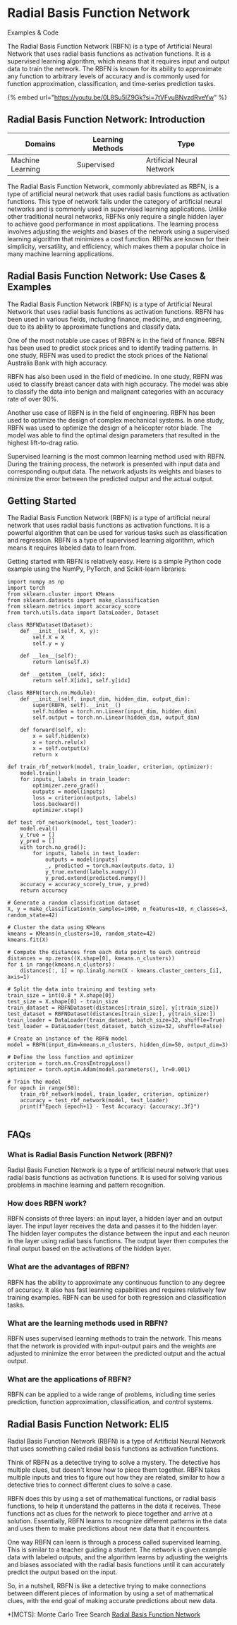# Radial Basis Function Network

Examples & Code

The Radial Basis Function Network (RBFN) is a type of Artificial Neural Network that uses radial basis functions as activation functions. It is a supervised learning algorithm, which means that it requires input and output data to train the network. The RBFN is known for its ability to approximate any function to arbitrary levels of accuracy and is commonly used for function approximation, classification, and time-series prediction tasks.

{% embed url="https://youtu.be/0L8Su5lZ9Gk?si=7tVFvuBNvzdRveYw" %}

## Radial Basis Function Network: Introduction

| Domains          | Learning Methods | Type                      |
| ---------------- | ---------------- | ------------------------- |
| Machine Learning | Supervised       | Artificial Neural Network |

The Radial Basis Function Network, commonly abbreviated as RBFN, is a type of artificial neural network that uses radial basis functions as activation functions. This type of network falls under the category of artificial neural networks and is commonly used in supervised learning applications. Unlike other traditional neural networks, RBFNs only require a single hidden layer to achieve good performance in most applications. The learning process involves adjusting the weights and biases of the network using a supervised learning algorithm that minimizes a cost function. RBFNs are known for their simplicity, versatility, and efficiency, which makes them a popular choice in many machine learning applications.

## Radial Basis Function Network: Use Cases & Examples

The Radial Basis Function Network (RBFN) is a type of Artificial Neural Network that uses radial basis functions as activation functions. RBFN has been used in various fields, including finance, medicine, and engineering, due to its ability to approximate functions and classify data.

One of the most notable use cases of RBFN is in the field of finance. RBFN has been used to predict stock prices and to identify trading patterns. In one study, RBFN was used to predict the stock prices of the National Australia Bank with high accuracy.

RBFN has also been used in the field of medicine. In one study, RBFN was used to classify breast cancer data with high accuracy. The model was able to classify the data into benign and malignant categories with an accuracy rate of over 90%.

Another use case of RBFN is in the field of engineering. RBFN has been used to optimize the design of complex mechanical systems. In one study, RBFN was used to optimize the design of a helicopter rotor blade. The model was able to find the optimal design parameters that resulted in the highest lift-to-drag ratio.

Supervised learning is the most common learning method used with RBFN. During the training process, the network is presented with input data and corresponding output data. The network adjusts its weights and biases to minimize the error between the predicted output and the actual output.

## Getting Started

The Radial Basis Function Network (RBFN) is a type of artificial neural network that uses radial basis functions as activation functions. It is a powerful algorithm that can be used for various tasks such as classification and regression. RBFN is a type of supervised learning algorithm, which means it requires labeled data to learn from.

Getting started with RBFN is relatively easy. Here is a simple Python code example using the NumPy, PyTorch, and Scikit-learn libraries:

```
import numpy as np
import torch
from sklearn.cluster import KMeans
from sklearn.datasets import make_classification
from sklearn.metrics import accuracy_score
from torch.utils.data import DataLoader, Dataset

class RBFNDataset(Dataset):
    def __init__(self, X, y):
        self.X = X
        self.y = y

    def __len__(self):
        return len(self.X)

    def __getitem__(self, idx):
        return self.X[idx], self.y[idx]

class RBFN(torch.nn.Module):
    def __init__(self, input_dim, hidden_dim, output_dim):
        super(RBFN, self).__init__()
        self.hidden = torch.nn.Linear(input_dim, hidden_dim)
        self.output = torch.nn.Linear(hidden_dim, output_dim)

    def forward(self, x):
        x = self.hidden(x)
        x = torch.relu(x)
        x = self.output(x)
        return x

def train_rbf_network(model, train_loader, criterion, optimizer):
    model.train()
    for inputs, labels in train_loader:
        optimizer.zero_grad()
        outputs = model(inputs)
        loss = criterion(outputs, labels)
        loss.backward()
        optimizer.step()

def test_rbf_network(model, test_loader):
    model.eval()
    y_true = []
    y_pred = []
    with torch.no_grad():
        for inputs, labels in test_loader:
            outputs = model(inputs)
            _, predicted = torch.max(outputs.data, 1)
            y_true.extend(labels.numpy())
            y_pred.extend(predicted.numpy())
    accuracy = accuracy_score(y_true, y_pred)
    return accuracy

# Generate a random classification dataset
X, y = make_classification(n_samples=1000, n_features=10, n_classes=3, random_state=42)

# Cluster the data using KMeans
kmeans = KMeans(n_clusters=10, random_state=42)
kmeans.fit(X)

# Compute the distances from each data point to each centroid
distances = np.zeros((X.shape[0], kmeans.n_clusters))
for i in range(kmeans.n_clusters):
    distances[:, i] = np.linalg.norm(X - kmeans.cluster_centers_[i], axis=1)

# Split the data into training and testing sets
train_size = int(0.8 * X.shape[0])
test_size = X.shape[0] - train_size
train_dataset = RBFNDataset(distances[:train_size], y[:train_size])
test_dataset = RBFNDataset(distances[train_size:], y[train_size:])
train_loader = DataLoader(train_dataset, batch_size=32, shuffle=True)
test_loader = DataLoader(test_dataset, batch_size=32, shuffle=False)

# Create an instance of the RBFN model
model = RBFN(input_dim=kmeans.n_clusters, hidden_dim=50, output_dim=3)

# Define the loss function and optimizer
criterion = torch.nn.CrossEntropyLoss()
optimizer = torch.optim.Adam(model.parameters(), lr=0.001)

# Train the model
for epoch in range(50):
    train_rbf_network(model, train_loader, criterion, optimizer)
    accuracy = test_rbf_network(model, test_loader)
    print(f"Epoch {epoch+1} - Test Accuracy: {accuracy:.3f}")


```

## FAQs

### What is Radial Basis Function Network (RBFN)?

Radial Basis Function Network is a type of artificial neural network that uses radial basis functions as activation functions. It is used for solving various problems in machine learning and pattern recognition.

### How does RBFN work?

RBFN consists of three layers: an input layer, a hidden layer and an output layer. The input layer receives the data and passes it to the hidden layer. The hidden layer computes the distance between the input and each neuron in the layer using radial basis functions. The output layer then computes the final output based on the activations of the hidden layer.

### What are the advantages of RBFN?

RBFN has the ability to approximate any continuous function to any degree of accuracy. It also has fast learning capabilities and requires relatively few training examples. RBFN can be used for both regression and classification tasks.

### What are the learning methods used in RBFN?

RBFN uses supervised learning methods to train the network. This means that the network is provided with input-output pairs and the weights are adjusted to minimize the error between the predicted output and the actual output.

### What are the applications of RBFN?

RBFN can be applied to a wide range of problems, including time series prediction, function approximation, classification, and control systems.

## Radial Basis Function Network: ELI5

Radial Basis Function Network (RBFN) is a type of Artificial Neural Network that uses something called radial basis functions as activation functions.

Think of RBFN as a detective trying to solve a mystery. The detective has multiple clues, but doesn't know how to piece them together. RBFN takes multiple inputs and tries to figure out how they are related, similar to how a detective tries to connect different clues to solve a case.

RBFN does this by using a set of mathematical functions, or radial basis functions, to help it understand the patterns in the data it receives. These functions act as clues for the network to piece together and arrive at a solution. Essentially, RBFN learns to recognize different patterns in the data and uses them to make predictions about new data that it encounters.

One way RBFN can learn is through a process called supervised learning. This is similar to a teacher guiding a student. The network is given example data with labeled outputs, and the algorithm learns by adjusting the weights and biases associated with the radial basis functions until it can accurately predict the output based on the input.

So, in a nutshell, RBFN is like a detective trying to make connections between different pieces of information by using a set of mathematical clues, with the end goal of making accurate predictions about new data.

\*\[MCTS]: Monte Carlo Tree Search [Radial Basis Function Network](https://serp.ai/radial-basis-function-network/)
